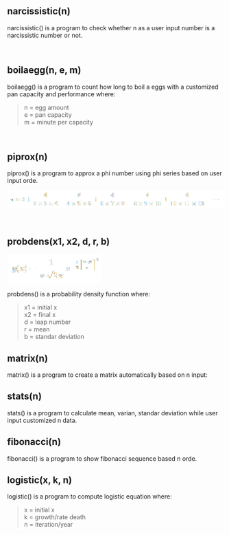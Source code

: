## __narcissistic(n)__
narcissistic() is a program to check whether n as a user input number is a narcissistic number or not.

<br />

## __boilaegg(n, e, m)__
boilaegg() is a program to count how long to boil a eggs with a customized pan capacity and performance where:

> n = egg amount<br />
> e = pan capacity<br />
> m = minute per capacity<br />

<br />

## __piprox(n)__
piprox() is a program to approx a phi number using phi series based on user input orde.

![piprox](/equation/piprox.png)

<br />

## __probdens(x1, x2, d, r, b)__

![probdens](/equation/probdens.png)

probdens() is a probability density function where:
> x1 = initial x<br />
> x2 = final x<br />
> d = leap number<br />
> r = mean<br />
> b = standar deviation<br />

## __matrix(n)__

matrix() is a program to create a matrix automatically based on n input:

## __stats(n)__

stats() is a program to calculate mean, varian, standar deviation while user input customized n data.

## __fibonacci(n)__

fibonacci() is a program to show fibonacci sequence based n orde.

## __logistic(x, k, n)__

logistic() is a program to compute logistic equation where:
> x = initial x<br />
> k = growth/rate death<br />
> n = iteration/year<br />
